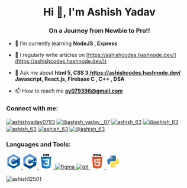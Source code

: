 <h1 align="center">Hi 👋, I'm Ashish Yadav</h1>
<h3 align="center">On a Journey from Newbie to Pro!!</h3>

<!-- <p align="left"> <a href="https://twitter.com/ashishyadav0793" target="blank"><img src="https://img.shields.io/twitter/follow/ashishyadav0793?logo=twitter&style=for-the-badge" alt="ashishyadav0793" /></a> </p> -->

- 🌱 I’m currently learning **NodeJS , Express**

- 📝 I regularly write articles on [https://ashishcodes.hashnode.dev/](https://ashishcodes.hashnode.dev/))

- 💬 Ask me about **html 5, CSS 3,https://ashishcodes.hashnode.dev/ Javascript, React.js, Firebase C , C++ , DSA**

- 📫 How to reach me **ay079396@gmail.com**

<h3 align="left">Connect with me:</h3>
<p align="left">
<a href="https://twitter.com/ashishyadav0793" target="blank"><img align="center" src="https://raw.githubusercontent.com/rahuldkjain/github-profile-readme-generator/master/src/images/icons/Social/twitter.svg" alt="ashishyadav0793" height="30" width="40" /></a>
<a href="https://instagram.com/@ashish_yadav__07" target="blank"><img align="center" src="https://raw.githubusercontent.com/rahuldkjain/github-profile-readme-generator/master/src/images/icons/Social/instagram.svg" alt="@ashish_yadav__07" height="30" width="40" /></a>
<a href="https://www.codechef.com/users/ashish_63" target="blank"><img align="center" src="https://cdn.jsdelivr.net/npm/simple-icons@3.1.0/icons/codechef.svg" alt="ashish_63" height="30" width="40" /></a>
<a href="https://www.hackerrank.com/@ashish_63" target="blank"><img align="center" src="https://raw.githubusercontent.com/rahuldkjain/github-profile-readme-generator/master/src/images/icons/Social/hackerrank.svg" alt="@ashish_63" height="30" width="40" /></a>
<a href="https://codeforces.com/profile/ashish_63" target="blank"><img align="center" src="https://raw.githubusercontent.com/rahuldkjain/github-profile-readme-generator/master/src/images/icons/Social/codeforces.svg" alt="ashish_63" height="30" width="40" /></a>
<a href="https://www.leetcode.com/ashish_63" target="blank"><img align="center" src="https://raw.githubusercontent.com/rahuldkjain/github-profile-readme-generator/master/src/images/icons/Social/leet-code.svg" alt="ashish_63" height="30" width="40" /></a>
<a href="https://www.hackerearth.com/@ashish_63" target="blank"><img align="center" src="https://raw.githubusercontent.com/rahuldkjain/github-profile-readme-generator/master/src/images/icons/Social/hackerearth.svg" alt="@ashish_63" height="30" width="40" /></a>
</p>

<h3 align="left">Languages and Tools:</h3>
<p align="left"> <a href="https://www.cprogramming.com/" target="_blank" rel="noreferrer"> <img src="https://raw.githubusercontent.com/devicons/devicon/master/icons/c/c-original.svg" alt="c" width="40" height="40"/> </a> <a href="https://www.w3schools.com/cpp/" target="_blank" rel="noreferrer"> <img src="https://raw.githubusercontent.com/devicons/devicon/master/icons/cplusplus/cplusplus-original.svg" alt="cplusplus" width="40" height="40"/> </a> <a href="https://www.w3schools.com/css/" target="_blank" rel="noreferrer"> <img src="https://raw.githubusercontent.com/devicons/devicon/master/icons/css3/css3-original-wordmark.svg" alt="css3" width="40" height="40"/> </a> <a href="https://www.figma.com/" target="_blank" rel="noreferrer"> <img src="https://www.vectorlogo.zone/logos/figma/figma-icon.svg" alt="figma" width="40" height="40"/> </a> <a href="https://git-scm.com/" target="_blank" rel="noreferrer"> <img src="https://www.vectorlogo.zone/logos/git-scm/git-scm-icon.svg" alt="git" width="40" height="40"/> </a> <a href="https://www.w3.org/html/" target="_blank" rel="noreferrer"> <img src="https://raw.githubusercontent.com/devicons/devicon/master/icons/html5/html5-original-wordmark.svg" alt="html5" width="40" height="40"/> </a> <a href="https://www.python.org" target="_blank" rel="noreferrer"> <img src="https://raw.githubusercontent.com/devicons/devicon/master/icons/python/python-original.svg" alt="python" width="40" height="40"/> </a> </p>

<p><img align="center" src="https://github-readme-stats.vercel.app/api/top-langs?username=ashish12501&show_icons=true&locale=en&layout=compact" alt="ashish12501" /></p>

<!-- <p>&nbsp;<img align="center" src="https://github-readme-stats.vercel.app/api?username=ashish12501&show_icons=true&locale=en" alt="ashish12501" /></p>

<p><img align="center" src="https://github-readme-streak-stats.herokuapp.com/?user=ashish12501&" alt="ashish12501" /></p>

 -->
